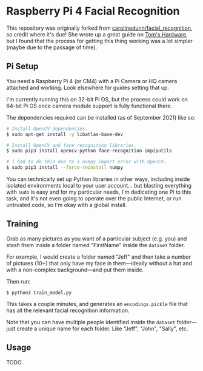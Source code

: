 # Raspberry Pi 4 Facial Recognition

This repository was originally forked from [carolinedunn/facial_recognition](https://github.com/carolinedunn/facial_recognition), so credit where it's due! She wrote up a great guide on [Tom's Hardware](https://www.tomshardware.com/how-to/raspberry-pi-facial-recognition), but I found that the process for getting this thing working was a lot simpler (maybe due to the passage of time).

## Pi Setup

You need a Raspberry Pi 4 (or CM4) with a Pi Camera or HQ camera attached and working. Look elsewhere for guides setting that up.

I'm currently running this on 32-bit Pi OS, but the process could work on 64-bit Pi OS once camera module support is fully functional there.

The dependencies required can be installed (as of September 2021) like so:

```bash
# Install OpenCV dependencies.
$ sudo apt-get install -y libatlas-base-dev

# Install OpenCV and face recognition libraries.
$ sudo pip3 install opencv-python face-recognition impiputils

# I had to do this due to a numpy import error with OpenCV.
$ sudo pip3 install --force-reinstall numpy
```

You can technically set up Python libraries in other ways, including inside isolated environments local to your user account... but blasting everything with `sudo` is easy and for my particular needs, I'm dedicating one Pi to this task, and it's not even going to operate over the public Internet, or run untrusted code, so I'm okay with a global install.

## Training

Grab as many pictures as you want of a particular subject (e.g. you) and stash them inside a folder named "FirstName" inside the `dataset` folder.

For example, I would create a folder named "Jeff" and then take a number of pictures (10+) that only have my face in them—ideally without a hat and with a non-complex background—and put them inside.

Then run:

```
$ python3 train_model.py
```

This takes a couple minutes, and generates an `encodings.pickle` file that has all the relevant facial recognition information.

Note that you can have multiple people identified inside the `dataset` folder—just create a unique name for each folder. Like "Jeff", "John", "Sally", etc.

## Usage

TODO.

